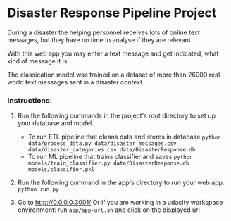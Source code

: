 # Disaster Response Pipeline Project

During a disaster the helping personnel receives lots of online text messages, but they have no time
to analyse if they are relevant.

With this web app you may enter a text message and get indicated, what kind of message it is.

The classication model was trained on a dataset of more than 26000 real world text messages sent in a disaster context.

### Instructions:
1. Run the following commands in the project's root directory to set up your database and model.

    - To run ETL pipeline that cleans data and stores in database
        `python data/process_data.py data/disaster_messages.csv data/disaster_categories.csv data/DisasterResponse.db`
    - To run ML pipeline that trains classifier and saves
        `python models/train_classifier.py data/DisasterResponse.db models/classifier.pkl`

2. Run the following command in the app's directory to run your web app.
    `python run.py`

3. Go to http://0.0.0.0:3001/
	Or if you are working in a udacity workspace environment: run `app/app-url.sh`
    and click on the displayed url


